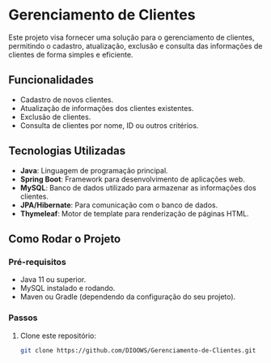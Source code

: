 # Gerenciamento de Clientes

Este projeto visa fornecer uma solução para o gerenciamento de clientes, permitindo o cadastro, atualização, exclusão e consulta das informações de clientes de forma simples e eficiente.

## Funcionalidades

- Cadastro de novos clientes.
- Atualização de informações dos clientes existentes.
- Exclusão de clientes.
- Consulta de clientes por nome, ID ou outros critérios.

## Tecnologias Utilizadas

- **Java**: Linguagem de programação principal.
- **Spring Boot**: Framework para desenvolvimento de aplicações web.
- **MySQL**: Banco de dados utilizado para armazenar as informações dos clientes.
- **JPA/Hibernate**: Para comunicação com o banco de dados.
- **Thymeleaf**: Motor de template para renderização de páginas HTML.

## Como Rodar o Projeto

### Pré-requisitos

- Java 11 ou superior.
- MySQL instalado e rodando.
- Maven ou Gradle (dependendo da configuração do seu projeto).

### Passos

1. Clone este repositório:
   ```bash
   git clone https://github.com/DIOOWS/Gerenciamento-de-Clientes.git
